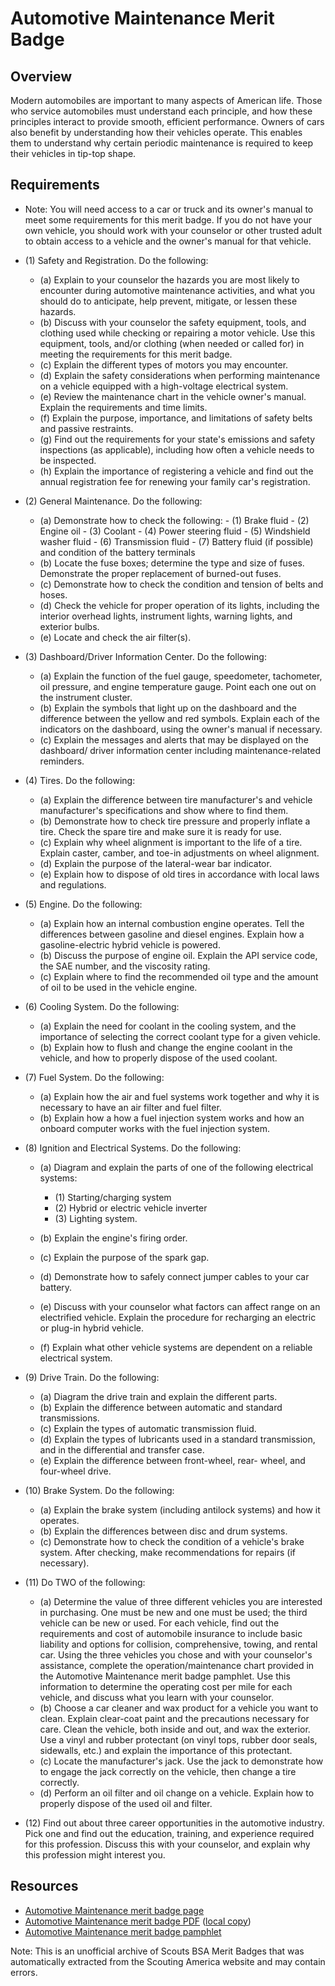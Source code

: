 

# Automotive Maintenance Merit Badge


## Overview



Modern automobiles are important to many aspects of American life. Those who service automobiles must understand each principle, and how these principles interact to provide smooth, efficient performance. Owners of cars also benefit by understanding how their vehicles operate. This enables them to understand why certain periodic maintenance is required to keep their vehicles in tip-top shape.

## Requirements

* Note: You will need access to a car or truck and its owner's manual to meet some requirements for this merit badge. If you do not have your own vehicle, you should work with your counselor or other trusted adult to obtain access to a vehicle and the owner's manual for that vehicle.
* (1) Safety and Registration. Do the following:
    * (a) Explain to your counselor the hazards you are most likely to encounter during automotive maintenance activities, and what you should do to anticipate, help prevent, mitigate, or lessen these hazards.
    * (b) Discuss with your counselor the safety equipment, tools, and clothing used while checking or repairing a motor vehicle. Use this equipment, tools, and/or clothing (when needed or called for) in meeting the requirements for this merit badge.
    * (c) Explain the different types of motors you may encounter.
    * (d) Explain the safety considerations when performing maintenance on a vehicle equipped with a high-voltage electrical system.
    * (e) Review the maintenance chart in the vehicle owner's manual. Explain the requirements and time limits.
    * (f) Explain the purpose, importance, and limitations of safety belts and passive restraints.
    * (g) Find out the requirements for your state's emissions and safety inspections (as applicable), including how often a vehicle needs to be inspected.
    * (h) Explain the importance of registering a vehicle and find out the annual registration fee for renewing your family car's registration.


* (2) General Maintenance. Do the following:
    * (a) Demonstrate how to check the following:      - (1) Brake fluid - (2) Engine oil - (3) Coolant - (4) Power steering fluid - (5) Windshield washer fluid - (6) Transmission fluid - (7) Battery fluid (if possible) and condition of the battery terminals
    * (b) Locate the fuse boxes; determine the type and size of fuses. Demonstrate the proper replacement of burned-out fuses.
    * (c) Demonstrate how to check the condition and tension of belts and hoses.
    * (d) Check the vehicle for proper operation of its lights, including the interior overhead lights, instrument lights, warning lights, and exterior bulbs.
    * (e) Locate and check the air filter(s).


* (3) Dashboard/Driver Information Center. Do the following:
    * (a) Explain the function of the fuel gauge, speedometer, tachometer, oil pressure, and engine temperature gauge. Point each one out on the instrument cluster.
    * (b) Explain the symbols that light up on the dashboard and the difference between the yellow and red symbols. Explain each of the indicators on the dashboard, using the owner's manual if necessary.
    * (c) Explain the messages and alerts that may be displayed on the dashboard/ driver information center including maintenance-related reminders.


* (4) Tires. Do the following:
    * (a) Explain the difference between tire manufacturer's and vehicle manufacturer's specifications and show where to find them.
    * (b) Demonstrate how to check tire pressure and properly inflate a tire. Check the spare tire and make sure it is ready for use.
    * (c) Explain why wheel alignment is important to the life of a tire. Explain caster, camber, and toe-in adjustments on wheel alignment.
    * (d) Explain the purpose of the lateral-wear bar indicator.
    * (e) Explain how to dispose of old tires in accordance with local laws and regulations.


* (5) Engine. Do the following:
    * (a) Explain how an internal combustion engine operates. Tell the differences between gasoline and diesel engines. Explain how a gasoline-electric hybrid vehicle is powered.
    * (b) Discuss the purpose of engine oil. Explain the API service code, the SAE number, and the viscosity rating.
    * (c) Explain where to find the recommended oil type and the amount of oil to be used in the vehicle engine.


* (6) Cooling System. Do the following:
    * (a) Explain the need for coolant in the cooling system, and the importance of selecting the correct coolant type for a given vehicle.
    * (b) Explain how to flush and change the engine coolant in the vehicle, and how to properly dispose of the used coolant.


* (7) Fuel System. Do the following:
    * (a) Explain how the air and fuel systems work together and why it is necessary to have an air filter and fuel filter.
    * (b) Explain how a how a fuel injection system works and how an onboard computer works with the fuel injection system.


* (8) Ignition and Electrical Systems. Do the following:
    * (a) Diagram and explain the parts of one of the following electrical systems:
        * (1) Starting/charging system
        * (2) Hybrid or electric vehicle inverter
        * (3) Lighting system.


    * (b) Explain the engine's firing order.
    * (c) Explain the purpose of the spark gap.
    * (d) Demonstrate how to safely connect jumper cables to your car battery.
    * (e) Discuss with your counselor what factors can affect range on an electrified vehicle. Explain the procedure for recharging an electric or plug-in hybrid vehicle.
    * (f) Explain what other vehicle systems are dependent on a reliable electrical system.


* (9) Drive Train. Do the following:
    * (a) Diagram the drive train and explain the different parts.
    * (b) Explain the difference between automatic and standard transmissions.
    * (c) Explain the types of automatic transmission fluid.
    * (d) Explain the types of lubricants used in a standard transmission, and in the differential and transfer case.
    * (e) Explain the difference between front-wheel, rear- wheel, and four-wheel drive.


* (10) Brake System. Do the following:
    * (a) Explain the brake system (including antilock systems) and how it operates.
    * (b) Explain the differences between disc and drum systems.
    * (c) Demonstrate how to check the condition of a vehicle's brake system. After checking, make recommendations for repairs (if necessary).


* (11) Do TWO of the following:
    * (a) Determine the value of three different vehicles you are interested in purchasing. One must be new and one must be used; the third vehicle can be new or used. For each vehicle, find out the requirements and cost of automobile insurance to include basic liability and options for collision, comprehensive, towing, and rental car. Using the three vehicles you chose and with your counselor's assistance, complete the operation/maintenance chart provided in the Automotive Maintenance merit badge pamphlet. Use this information to determine the operating cost per mile for each vehicle, and discuss what you learn with your counselor.
    * (b) Choose a car cleaner and wax product for a vehicle you want to clean. Explain clear-coat paint and the precautions necessary for care. Clean the vehicle, both inside and out, and wax the exterior. Use a vinyl and rubber protectant (on vinyl tops, rubber door seals, sidewalls, etc.) and explain the importance of this protectant.
    * (c) Locate the manufacturer's jack. Use the jack to demonstrate how to engage the jack correctly on the vehicle, then change a tire correctly.
    * (d) Perform an oil filter and oil change on a vehicle. Explain how to properly dispose of the used oil and filter.


* (12) Find out about three career opportunities in the automotive industry. Pick one and find out the education, training, and experience required for this profession. Discuss this with your counselor, and explain why this profession might interest you.


## Resources

- [Automotive Maintenance merit badge page](https://www.scouting.org/merit-badges/automotive-maintenance/)
- [Automotive Maintenance merit badge PDF](https://filestore.scouting.org/filestore/Merit_Badge_ReqandRes/Pamphlets/Automotive%20Maintenance_2025.pdf) ([local copy](files/automotive-maintenance-merit-badge.pdf))
- [Automotive Maintenance merit badge pamphlet](https://www.scoutshop.org/bsa-automotive-maintenance-merit-badge-pamphlet-661039.html)

Note: This is an unofficial archive of Scouts BSA Merit Badges that was automatically extracted from the Scouting America website and may contain errors.
